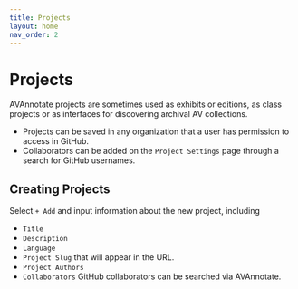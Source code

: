 ```yaml
---
title: Projects
layout: home
nav_order: 2
---
```

# Projects
AVAnnotate projects are sometimes used as exhibits or editions, as class projects or as interfaces for discovering archival AV collections. 
- Projects can be saved in any organization that a user has permission to access in GitHub.
- Collaborators can be added on the `Project Settings` page through a search for GitHub usernames.

## Creating Projects
Select `+ Add` and input information about the new project, including 
- `Title`
- `Description`
- `Language`
- `Project Slug` that will appear in the URL.
- `Project Authors`
- `Collaborators` GitHub collaborators can be searched via AVAnnotate.



